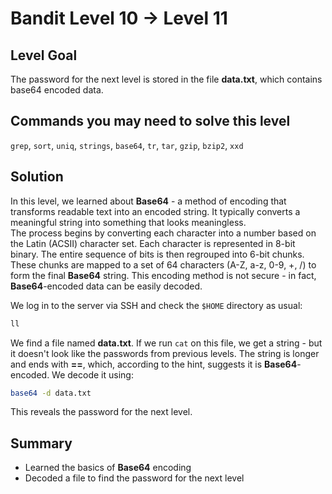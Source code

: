 # Bandit Level 10 → Level 11
## Level Goal
The password for the next level is stored in the file **data.txt**, which contains base64 encoded data.

## Commands you may need to solve this level
`grep`, `sort`, `uniq`, `strings`, `base64`, `tr`, `tar`, `gzip`, `bzip2`, `xxd`

## Solution
In this level, we learned about **Base64** - a method of encoding that transforms readable text into an encoded string.
It typically converts a meaningful string into something that looks meaningless.  
The process begins by converting each character into a number based on the Latin (ACSII) character set.
Each character is represented in 8-bit binary.
The entire sequence of bits is then regrouped into 6-bit chunks.
These chunks are mapped to a set of 64 characters (A-Z, a-z, 0-9, +, /) to form the final **Base64** string.
This encoding method is not secure - in fact, **Base64**-encoded data can be easily decoded.

We log in to the server via SSH and check the `$HOME` directory as usual:
```bash
ll
```
We find a file named **data.txt**.
If we run `cat` on this file, we get a string - but it doesn't look like the passwords from previous levels.
The string is longer and ends with **==**, which, according to the hint, suggests it is **Base64**-encoded.
We decode it using:
```bash
base64 -d data.txt
```
This reveals the password for the next level.

## Summary
- Learned the basics of **Base64** encoding
- Decoded a file to find the password for the next level
